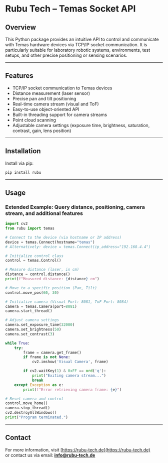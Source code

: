 # Rubu Tech – Temas Socket API

## Overview

This Python package provides an intuitive API to control and communicate with Temas hardware devices via TCP/IP socket communication. 
It is particularly suitable for laboratory robotic systems, environments, test setups, and other precise positioning or sensing scenarios.

---

## Features

- TCP/IP socket communication to Temas devices
- Distance measurement (laser sensor)
- Precise pan and tilt positioning
- Real-time camera stream (visual and ToF)
- Easy-to-use object-oriented API
- Built-in threading support for camera streams
- Point cloud scanning
- Adjustable camera settings (exposure time, brightness, saturation, contrast, gain, lens position)

---

## Installation

Install via pip:

```bash
pip install rubu
```

---

## Usage

### Extended Example: Query distance, positioning, camera stream, and additional features

```python
import cv2
from rubu import temas

# Connect to the device (via hostname or IP address)
device = temas.Connect(hostname="temas")
# Alternatively: device = temas.Connect(ip_address="192.168.4.4")

# Initialize control class
control = temas.Control()

# Measure distance (laser, in cm)
distance = control.distance()
print(f"Measured distance: {distance} cm")

# Move to a specific position (Pan, Tilt)
control.move_pos(60, 30)

# Initialize camera (Visual Port: 8081, ToF Port: 8084)
camera = temas.Camera(port=8081)
camera.start_thread()

# Adjust camera settings
camera.set_exposure_time(32000)
camera.set_brightness(50)
camera.set_contrast(3)

while True:
    try:
        frame = camera.get_frame()
        if frame is not None:
            cv2.imshow('Visual Camera', frame)

        if cv2.waitKey(1) & 0xFF == ord('q'):
            print("Exiting camera stream...")
            break
    except Exception as e:
        print(f"Error retrieving camera frame: {e}")

# Reset camera and control
control.move_home()
camera.stop_thread()
cv2.destroyAllWindows()
print("Program terminated.")
```

---

## Contact

For more information, visit [https://rubu-tech.de](https://rubu-tech.de)  
or contact us via email: **info@rubu-tech.de**
